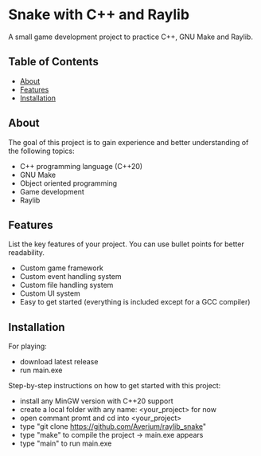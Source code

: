 # Snake with C++ and Raylib

A small game development project to practice C++, GNU Make and Raylib.

## Table of Contents
- [About](#about)
- [Features](#features)
- [Installation](#installation)

## About
The goal of this project is to gain experience and better understanding of the following topics:
- C++ programming language (C++20)
- GNU Make
- Object oriented programming
- Game development
- Raylib

## Features
List the key features of your project. You can use bullet points for better readability.

- Custom game framework
- Custom event handling system
- Custom file handling system
- Custom UI system
- Easy to get started (everything is included except for a GCC compiler)

## Installation
For playing:
- download latest release
- run main.exe

Step-by-step instructions on how to get started with this project:

- install any MinGW version with C++20 support
- create a local folder with any name: <your_project> for now
- open commant promt and cd into <your_project>
- type "git clone https://github.com/Averium/raylib_snake"
- type "make" to compile the project -> main.exe appears
- type "main" to run main.exe
